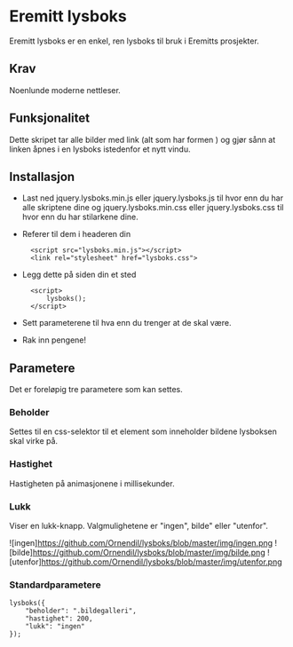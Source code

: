 # Eremitt lysboks

Eremitt lysboks er en enkel, ren lysboks til bruk i Eremitts prosjekter.

## Krav

Noenlunde moderne nettleser.

## Funksjonalitet

Dette skripet tar alle bilder med link (alt som har formen <a><img></a>) og gjør sånn at linken åpnes i en lysboks istedenfor et nytt vindu.

## Installasjon

- Last ned jquery.lysboks.min.js eller jquery.lysboks.js til hvor enn du har alle skriptene dine og jquery.lysboks.min.css eller jquery.lysboks.css til hvor enn du har stilarkene dine.

- Referer til dem i headeren din

        <script src="lysboks.min.js"></script>
        <link rel="stylesheet" href="lysboks.css">


- Legg dette på siden din et sted

        <script>
            lysboks();
        </script>

- Sett parameterene til hva enn du trenger at de skal være.

- Rak inn pengene!

## Parametere

Det er foreløpig tre parametere som kan settes.

### Beholder

Settes til en css-selektor til et element som inneholder bildene lysboksen skal virke på.

### Hastighet

Hastigheten på animasjonene i millisekunder.

### Lukk

Viser en lukk-knapp. Valgmulighetene er "ingen", bilde" eller "utenfor".

![ingen]https://github.com/Ornendil/lysboks/blob/master/img/ingen.png
![bilde]https://github.com/Ornendil/lysboks/blob/master/img/bilde.png
![utenfor]https://github.com/Ornendil/lysboks/blob/master/img/utenfor.png

### Standardparametere

    lysboks({
        "beholder": ".bildegalleri",
        "hastighet": 200,
        "lukk": "ingen"
    });